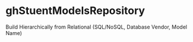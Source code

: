 # ghStuentModelsRepository
Build Hierarchically from Relational (SQL/NoSQL, Database Vendor, Model Name)
